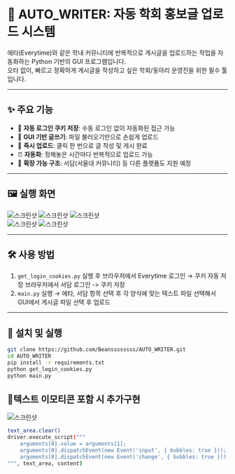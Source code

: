# 📣 AUTO_WRITER: 자동 학회 홍보글 업로드 시스템

에타(Everytime)와 같은 학내 커뮤니티에 반복적으로 게시글을 업로드하는 작업을 자동화하는 Python 기반의 GUI 프로그램입니다.  
오타 없이, 빠르고 정확하게 게시글을 작성하고 싶은 학회/동아리 운영진을 위한 필수 툴입니다.

---

## ✨ 주요 기능

- 🧠 **자동 로그인 쿠키 저장**: 수동 로그인 없이 자동화된 접근 가능  
- 📝 **GUI 기반 글쓰기**: 파일 불러오기만으로 손쉽게 업로드  
- 🚀 **즉시 업로드**: 클릭 한 번으로 글 작성 및 게시 완료  
- ⏰ **자동화**: 정해놓은 시간마다 반복적으로 업로드 가능 
- 🧪 **확장 가능 구조**: 서담(서울대 커뮤니티) 등 다른 플랫폼도 지원 예정  

---

## 🖼️ 실행 화면
![스크린샷](images/스크린샷0_0.png)
![스크린샷](images/스크린샷0_1.png)
![스크린샷](images/스크린샷1.png)  
![스크린샷](images/스크린샷2.png)
![스크린샷](images/스크린샷3.png)

---

## 🛠️ 사용 방법

1. `get_login_cookies.py` 
실행 후 브라우저에서 Everytime 로그인 → 쿠키 자동 저장 
브라우저에서 서담 로그인 -> 쿠키 저장
2. `main.py` 실행 → 에타, 서담 항목 선택 후
각 양식에 맞는 텍스트 파일 선택해서 GUI에서 게시글 파일 선택 후 업로드  

---

## 📌 설치 및 실행

```bash
git clone https://github.com/Beanssssssss/AUTO_WRITER.git
cd AUTO_WRITER
pip install -r requirements.txt
python get_login_cookies.py
python main.py
```

## 👀텍스트 이모티콘 포함 시 추가구현
![스크린샷](images/스크린샷4.png)
```bash
text_area.clear()
driver.execute_script("""
    arguments[0].value = arguments[1];
    arguments[0].dispatchEvent(new Event('input', { bubbles: true }));
    arguments[0].dispatchEvent(new Event('change', { bubbles: true }));
""", text_area, content)
```